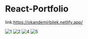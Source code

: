 # React-Portfolio
link:https://okandemirbilek.netlify.app/

![1](https://github.com/okademirbilek/React-Portfolio/assets/48480726/7c3f0f1a-2e49-4bbd-8272-06be8041d5a0)
![2](https://github.com/okademirbilek/React-Portfolio/assets/48480726/21577c37-d8e2-42f5-8bf7-ccf309848c51)
![4](https://github.com/okademirbilek/React-Portfolio/assets/48480726/1c918c60-7f63-465d-b5a5-12106323c342) ![5](https://github.com/okademirbilek/React-Portfolio/assets/48480726/5e147964-18b3-4b1a-b5ea-d3cd31ec5d43)

